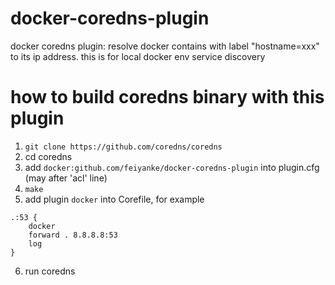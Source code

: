 # docker-coredns-plugin
docker coredns plugin: resolve docker contains with label "hostname=xxx" to its ip address.
this is for local docker env service discovery

# how to build coredns binary with this plugin

1. `git clone https://github.com/coredns/coredns`
2. cd coredns
3. add `docker:github.com/feiyanke/docker-coredns-plugin` into plugin.cfg (may after 'acl' line)
4. `make`
5. add plugin `docker` into Corefile, for example
```
.:53 {
    docker
    forward . 8.8.8.8:53
    log
}
```
6. run coredns
